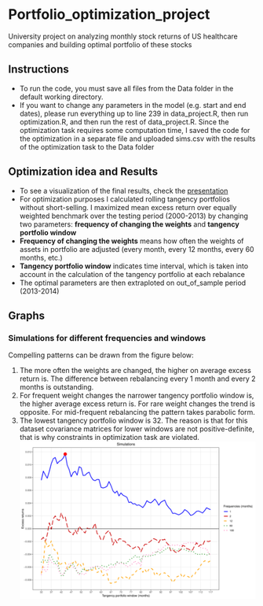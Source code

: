 # Portfolio_optimization_project
University project on analyzing monthly stock returns of US healthcare companies and building optimal portfolio of these stocks
## Instructions
- To run the code, you must save all files from the Data folder in the default working directory.
- If you want to change any parameters in the model (e.g. start and end dates), please run everything up to line 239 in data_project.R, then run optimization.R, and then run the rest of data_project.R. Since the optimization task requires some computation time, I saved the code for the optimization in a separate file and uploaded sims.csv with the results of the optimization task to the Data folder
## Optimization idea and Results
- To see a visualization of the final results, check the  [presentation](Presentation/presentation_results.pdf)
- For optimization purposes I calculated rolling tangency portfolios without short-selling. I maximized mean excess return over equally weighted benchmark over the testing period (2000-2013) by changing two parameters: __frequency of changing the weights__ and __tangency portfolio window__
-  __Frequency of changing the weights__ means how often the weights of assets in portfolio are adjusted (every month, every 12 months, every 60 months, etc.)
- __Tangency portfolio window__ indicates time interval, which is taken into account in the calculation of the tangency portfolio at each rebalance
- The optimal parameters are then extraploted on out_of_sample period (2013-2014)
## Graphs
### Simulations for different frequencies and windows
Compelling patterns can be drawn from the figure below:
1. The more often the weights are changed, the higher on average excess return is. The difference between rebalancing every 1 month and every 2 months is outstanding.
2. For frequent weight changes the narrower tangency portfolio window is, the higher average excess return is. For rare weight changes the trend is opposite. For mid-frequent rebalancing the pattern takes parabolic form.
3. The lowest tangency portfolio window is 32. The reason is that for this dataset covariance matrices for lower windows are not positive-definite, that is why constraints in optimization task are violated.
![Project Screenshot](images/simulations.png)
